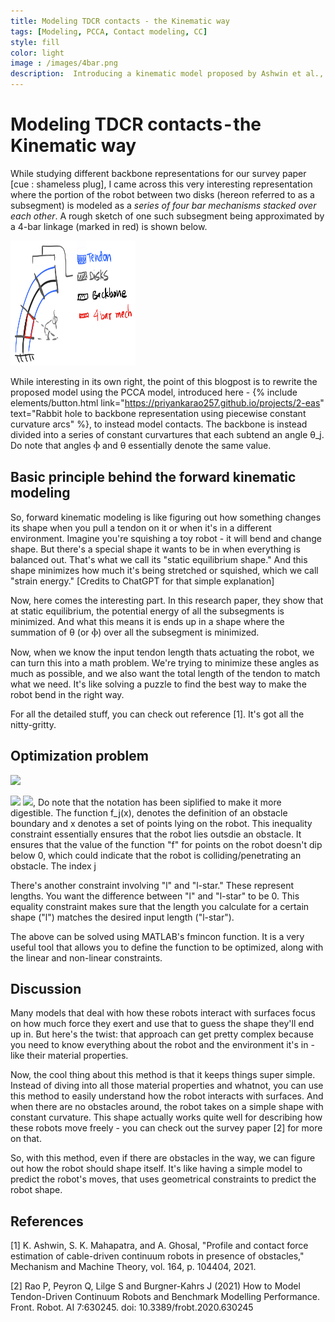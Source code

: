 ```yaml
---
title: Modeling TDCR contacts - the Kinematic way
tags: [Modeling, PCCA, Contact modeling, CC]
style: fill
color: light
image : /images/4bar.png
description:  Introducing a kinematic model proposed by Ashwin et al., 2021, rewritten the PCCA way
---
```


# Modeling TDCR contacts - the Kinematic way

While studying different backbone representations for our survey paper [cue : shameless plug], I came across this very interesting representation where the portion of the robot between two disks (hereon referred to as a subsegment) is modeled as a _series of four bar mechanisms stacked over each other_. A rough sketch of one such subsegment being approximated by a 4-bar linkage (marked in red) is shown below.

<p class="text-center">
<img src="/images/4bar.png" width="200" height="200" />
</p>

<!-- ![](/images/4bar.png)*Sketch of 4-bar linkage imposed on a TDCR* -->


While interesting in its own right, the point of this blogpost is to rewrite the proposed model using the PCCA model, introduced here - {% include elements/button.html link="https://priyankarao257.github.io/projects/2-eas" text="Rabbit hole to backbone representation using piecewise constant curvature arcs" %}, to instead model contacts. The backbone is instead divided into a series of constant curvartures that each subtend an angle θ_j. Do note that angles Ⲫ and θ essentially denote the same value. 

## Basic principle behind the forward kinematic modeling

So, forward kinematic modeling is like figuring out how something changes its shape when you pull a tendon on it or when it's in a different environment. Imagine you're squishing a toy robot - it will bend and change shape. But there's a special shape it wants to be in when everything is balanced out. That's what we call its "static equilibrium shape." And this shape minimizes how much it's being stretched or squished, which we call "strain energy." [Credits to ChatGPT for that simple explanation]

Now, here comes the interesting part. In this research paper, they show that at static equilibrium, the potential energy of all the subsegments is minimized. And what this means it is ends up in a shape where the summation of θ (or Ⲫ) over all the subsegment is minimized. 


Now, when we know the input tendon length thats actuating the robot, we can turn this into a math problem. We're trying to minimize these angles as much as possible, and we also want the total length of the tendon to match what we need. It's like solving a puzzle to find the best way to make the robot bend in the right way.

For all the detailed stuff, you can check out reference [1]. It's got all the nitty-gritty.

## Optimization problem

![](https://latex.codecogs.com/svg.image?%5Cmin%7B%5Csum%5En_j%5Cmathbf%7B%5Ctheta_j%7D%7D%5E2%20)

![](https://latex.codecogs.com/svg.image?\mathbf{f_k}(\mathbf{X})\geq0,\forall&space;k\in[0,m])
![](https://latex.codecogs.com/svg.image?l-l^*=0),
Do note that the notation has been siplified to make it more digestible. The function f_j(x), denotes the definition of an obstacle boundary and x denotes a set of points lying on the robot. This inequality constraint essentially ensures that the robot lies outsdie an obstacle. It ensures that the value of the function "f" for points on the robot doesn't dip below 0, which could indicate that the robot is colliding/penetrating an obstacle. The index j 

There's another constraint involving "l" and "l-star." These represent lengths. You want the difference between "l" and "l-star" to be 0. This equality constraint makes sure that the length you calculate for a certain shape ("l") matches the desired input length ("l-star").

The above can be solved using MATLAB's fmincon function. It is a very useful tool that allows you to define the function to be optimized, along with the linear and non-linear constraints. 

## Discussion

Many models that deal with how these robots interact with surfaces focus on how much force they exert and use that to guess the shape they'll end up in. But here's the twist: that approach can get pretty complex because you need to know everything about the robot and the environment it's in - like their material properties. 

Now, the cool thing about this method is that it keeps things super simple. Instead of diving into all those material properties and whatnot, you can use this method to easily understand how the robot interacts with surfaces. And when there are no obstacles around, the robot takes on a simple shape with constant curvature. This shape actually works quite well for describing how these robots move freely - you can check out the survey paper [2] for more on that.

So, with this method, even if there are obstacles in the way, we can figure out how the robot should shape itself. It's like having a simple model to predict the robot's moves, that uses geometrical constraints to predict the robot shape.


## References
[1] K. Ashwin, S. K. Mahapatra, and A. Ghosal, "Profile and contact force estimation of cable-driven
continuum robots in presence of obstacles," Mechanism and Machine Theory, vol. 164, p. 104404, 2021.

[2] Rao P, Peyron Q, Lilge S and Burgner-Kahrs J (2021) How to Model Tendon-Driven Continuum Robots and Benchmark Modelling Performance. Front. Robot. AI 7:630245. doi: 10.3389/frobt.2020.630245